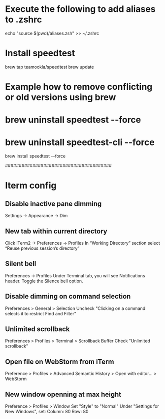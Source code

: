 # Execute the following to add aliases to .zshrc

echo "source $(pwd)/aliases.zsh" >> ~/.zshrc

# Install speedtest

brew tap teamookla/speedtest
brew update
# Example how to remove conflicting or old versions using brew
# brew uninstall speedtest --force
# brew uninstall speedtest-cli --force
brew install speedtest --force


#######################################

# Iterm config

## Disable inactive pane dimming
Settings -> Appearance -> Dim

## New tab within current directory
Click iTerm2 → Preferences → Profiles
In “Working Directory” section select “Reuse previous session’s directory”

## Silent bell
Preferences -> Profiles
Under Terminal tab, you will see Notifications header. Toggle the Silence bell option.

## Disable dimming on command selection
Preferences > General > Selection
Uncheck "Clicking on a command selects it to restrict Find and Filter"

## Unlimited scrollback
Preferences > Profiles > Terminal > Scrollback Buffer
Check "Unlimited scrollback"

## Open file on WebStorm from iTerm
Preference > Profiles > Advanced
Semantic History > Open with editor... > WebStorm

## New window openning at max height
Preference > Profiles > Window
Set "Style" to "Normal"
Under "Settings for New Windows", set:
Column: 80
Row: 80
